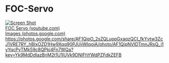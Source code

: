 # FOC-Servo
[![Screen Shot](https://photos.google.com/share/AF1QipO_2sZQLuppGxaqzQCI_fkYvtw3ZcJ1VRE7RY_hBIxOZD1Hw9Xqq90PJUjiWIqoiA/photo/AF1QipNVIDTmnJRsQ_j1yYqcPyTMk59c8QPki4Fn7WQa?key=Yk9MdDdIazBnM2t1U1lUVk9DNlFhYWdPZFdkZEFB)]()<br>
[FOC Servo (youtube.com)](https://www.youtube.com/watch?v=d91JvBRgOYI&list=PLE616v1yP137koahQjisksADdZlHxYS2S)<br>
[Images (photos.google.com)](https://goo.gl/photos/JQcb6tujQgFE7cGe8)<br>
https://photos.google.com/share/AF1QipO_2sZQLuppGxaqzQCI_fkYvtw3ZcJ1VRE7RY_hBIxOZD1Hw9Xqq90PJUjiWIqoiA/photo/AF1QipNVIDTmnJRsQ_j1yYqcPyTMk59c8QPki4Fn7WQa?key=Yk9MdDdIazBnM2t1U1lUVk9DNlFhYWdPZFdkZEFB
